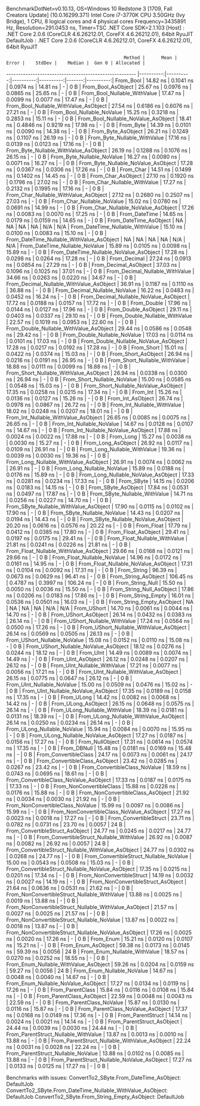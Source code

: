 
BenchmarkDotNet=v0.10.13, OS=Windows 10 Redstone 3 [1709, Fall Creators Update] (10.0.16299.371)
Intel Core i7-3770K CPU 3.50GHz (Ivy Bridge), 1 CPU, 8 logical cores and 4 physical cores
Frequency=3435891 Hz, Resolution=291.0453 ns, Timer=TSC
.NET Core SDK=2.1.103
  [Host]     : .NET Core 2.0.6 (CoreCLR 4.6.26212.01, CoreFX 4.6.26212.01), 64bit RyuJIT
  DefaultJob : .NET Core 2.0.6 (CoreCLR 4.6.26212.01, CoreFX 4.6.26212.01), 64bit RyuJIT


                                                Method |      Mean |     Error |    StdDev |    Median |  Gen 0 | Allocated |
------------------------------------------------------ |----------:|----------:|----------:|----------:|-------:|----------:|
                                             From_Bool |  14.82 ns | 0.1041 ns | 0.0974 ns |  14.81 ns |      - |       0 B |
                                    From_Bool_AsObject |  25.67 ns | 0.0976 ns | 0.0865 ns |  25.65 ns |      - |       0 B |
                          From_Bool_Nullable_WithValue |  17.47 ns | 0.0099 ns | 0.0077 ns |  17.47 ns |      - |       0 B |
                 From_Bool_Nullable_WithValue_AsObject |  27.54 ns | 0.6186 ns | 0.6076 ns |  27.21 ns |      - |       0 B |
                            From_Bool_Nullable_NoValue |  15.25 ns | 0.3218 ns | 0.2853 ns |  15.11 ns |      - |       0 B |
                   From_Bool_Nullable_NoValue_AsObject |  18.41 ns | 0.4846 ns | 0.9219 ns |  17.98 ns |      - |       0 B |
                                             From_Byte |  14.39 ns | 0.0101 ns | 0.0090 ns |  14.38 ns |      - |       0 B |
                                    From_Byte_AsObject |  26.21 ns | 0.1249 ns | 0.1107 ns |  26.19 ns |      - |       0 B |
                          From_Byte_Nullable_WithValue |  17.16 ns | 0.0139 ns | 0.0123 ns |  17.16 ns |      - |       0 B |
                 From_Byte_Nullable_WithValue_AsObject |  26.19 ns | 0.1288 ns | 0.1076 ns |  26.15 ns |      - |       0 B |
                            From_Byte_Nullable_NoValue |  16.27 ns | 0.0080 ns | 0.0071 ns |  16.27 ns |      - |       0 B |
                   From_Byte_Nullable_NoValue_AsObject |  17.28 ns | 0.0367 ns | 0.0306 ns |  17.26 ns |      - |       0 B |
                                             From_Char |  14.51 ns | 0.1499 ns | 0.1402 ns |  14.45 ns |      - |       0 B |
                                    From_Char_AsObject |  27.10 ns | 0.1920 ns | 0.1796 ns |  27.02 ns |      - |       0 B |
                          From_Char_Nullable_WithValue |  17.27 ns | 0.2132 ns | 0.1995 ns |  17.16 ns |      - |       0 B |
                 From_Char_Nullable_WithValue_AsObject |  27.12 ns | 0.2680 ns | 0.2507 ns |  27.03 ns |      - |       0 B |
                            From_Char_Nullable_NoValue |  15.02 ns | 0.0780 ns | 0.0691 ns |  14.99 ns |      - |       0 B |
                   From_Char_Nullable_NoValue_AsObject |  17.26 ns | 0.0083 ns | 0.0070 ns |  17.25 ns |      - |       0 B |
                                         From_DateTime |  14.65 ns | 0.0179 ns | 0.0159 ns |  14.65 ns |      - |       0 B |
                                From_DateTime_AsObject |        NA |        NA |        NA |        NA |    N/A |       N/A |
                      From_DateTime_Nullable_WithValue |  15.10 ns | 0.0100 ns | 0.0083 ns |  15.10 ns |      - |       0 B |
             From_DateTime_Nullable_WithValue_AsObject |        NA |        NA |        NA |        NA |    N/A |       N/A |
                        From_DateTime_Nullable_NoValue |  15.89 ns | 0.0105 ns | 0.0098 ns |  15.89 ns |      - |       0 B |
               From_DateTime_Nullable_NoValue_AsObject |  17.28 ns | 0.0298 ns | 0.0264 ns |  17.28 ns |      - |       0 B |
                                          From_Decimal |  27.24 ns | 0.0913 ns | 0.0854 ns |  27.29 ns |      - |       0 B |
                                 From_Decimal_AsObject |  37.03 ns | 0.1096 ns | 0.1025 ns |  37.01 ns |      - |       0 B |
                       From_Decimal_Nullable_WithValue |  34.66 ns | 0.0263 ns | 0.0220 ns |  34.67 ns |      - |       0 B |
              From_Decimal_Nullable_WithValue_AsObject |  36.91 ns | 0.1187 ns | 0.1110 ns |  36.88 ns |      - |       0 B |
                         From_Decimal_Nullable_NoValue |  16.22 ns | 0.0483 ns | 0.0452 ns |  16.24 ns |      - |       0 B |
                From_Decimal_Nullable_NoValue_AsObject |  17.72 ns | 0.0188 ns | 0.0157 ns |  17.72 ns |      - |       0 B |
                                           From_Double |  17.96 ns | 0.0144 ns | 0.0127 ns |  17.96 ns |      - |       0 B |
                                  From_Double_AsObject |  29.11 ns | 0.0403 ns | 0.0337 ns |  29.10 ns |      - |       0 B |
                        From_Double_Nullable_WithValue |  22.57 ns | 0.1019 ns | 0.0953 ns |  22.60 ns |      - |       0 B |
               From_Double_Nullable_WithValue_AsObject |  29.44 ns | 0.0586 ns | 0.0548 ns |  29.42 ns |      - |       0 B |
                          From_Double_Nullable_NoValue |  17.03 ns | 0.0114 ns | 0.0101 ns |  17.03 ns |      - |       0 B |
                 From_Double_Nullable_NoValue_AsObject |  17.28 ns | 0.0217 ns | 0.0192 ns |  17.28 ns |      - |       0 B |
                                            From_Short |  15.01 ns | 0.0422 ns | 0.0374 ns |  15.03 ns |      - |       0 B |
                                   From_Short_AsObject |  26.94 ns | 0.0216 ns | 0.0191 ns |  26.95 ns |      - |       0 B |
                         From_Short_Nullable_WithValue |  18.88 ns | 0.0111 ns | 0.0099 ns |  18.88 ns |      - |       0 B |
                From_Short_Nullable_WithValue_AsObject |  26.94 ns | 0.0338 ns | 0.0300 ns |  26.94 ns |      - |       0 B |
                           From_Short_Nullable_NoValue |  15.00 ns | 0.0585 ns | 0.0548 ns |  15.03 ns |      - |       0 B |
                  From_Short_Nullable_NoValue_AsObject |  17.35 ns | 0.0258 ns | 0.0215 ns |  17.34 ns |      - |       0 B |
                                              From_Int |  15.26 ns | 0.0136 ns | 0.0127 ns |  15.26 ns |      - |       0 B |
                                     From_Int_AsObject |  26.74 ns | 0.0978 ns | 0.0867 ns |  26.72 ns |      - |       0 B |
                           From_Int_Nullable_WithValue |  18.02 ns | 0.0248 ns | 0.0207 ns |  18.01 ns |      - |       0 B |
                  From_Int_Nullable_WithValue_AsObject |  26.65 ns | 0.0085 ns | 0.0075 ns |  26.65 ns |      - |       0 B |
                             From_Int_Nullable_NoValue |  14.67 ns | 0.0128 ns | 0.0107 ns |  14.67 ns |      - |       0 B |
                    From_Int_Nullable_NoValue_AsObject |  17.88 ns | 0.0024 ns | 0.0022 ns |  17.88 ns |      - |       0 B |
                                             From_Long |  15.27 ns | 0.0038 ns | 0.0030 ns |  15.27 ns |      - |       0 B |
                                    From_Long_AsObject |  26.92 ns | 0.0117 ns | 0.0109 ns |  26.91 ns |      - |       0 B |
                          From_Long_Nullable_WithValue |  19.36 ns | 0.0039 ns | 0.0030 ns |  19.36 ns |      - |       0 B |
                 From_Long_Nullable_WithValue_AsObject |  26.91 ns | 0.0074 ns | 0.0062 ns |  26.91 ns |      - |       0 B |
                            From_Long_Nullable_NoValue |  15.89 ns | 0.0188 ns | 0.0176 ns |  15.89 ns |      - |       0 B |
                   From_Long_Nullable_NoValue_AsObject |  17.33 ns | 0.0281 ns | 0.0234 ns |  17.33 ns |      - |       0 B |
                                            From_SByte |  14.15 ns | 0.0206 ns | 0.0183 ns |  14.15 ns |      - |       0 B |
                                   From_SByte_AsObject |  17.84 ns | 0.0531 ns | 0.0497 ns |  17.87 ns |      - |       0 B |
                         From_SByte_Nullable_WithValue |  14.71 ns | 0.0256 ns | 0.0227 ns |  14.70 ns |      - |       0 B |
                From_SByte_Nullable_WithValue_AsObject |  17.90 ns | 0.0115 ns | 0.0102 ns |  17.90 ns |      - |       0 B |
                           From_SByte_Nullable_NoValue |  14.43 ns | 0.0207 ns | 0.0194 ns |  14.43 ns |      - |       0 B |
                  From_SByte_Nullable_NoValue_AsObject |  20.20 ns | 0.0616 ns | 0.0576 ns |  20.22 ns |      - |       0 B |
                                            From_Float |  17.79 ns | 0.0412 ns | 0.0385 ns |  17.80 ns |      - |       0 B |
                                   From_Float_AsObject |  29.41 ns | 0.0197 ns | 0.0175 ns |  29.41 ns |      - |       0 B |
                         From_Float_Nullable_WithValue |  21.81 ns | 0.0241 ns | 0.0226 ns |  21.81 ns |      - |       0 B |
                From_Float_Nullable_WithValue_AsObject |  29.66 ns | 0.0168 ns | 0.0121 ns |  29.66 ns |      - |       0 B |
                           From_Float_Nullable_NoValue |  14.96 ns | 0.0172 ns | 0.0161 ns |  14.95 ns |      - |       0 B |
                  From_Float_Nullable_NoValue_AsObject |  17.31 ns | 0.0104 ns | 0.0092 ns |  17.31 ns |      - |       0 B |
                                           From_String |  96.39 ns | 0.0673 ns | 0.0629 ns |  96.41 ns |      - |       0 B |
                                  From_String_AsObject | 106.45 ns | 0.4787 ns | 0.3997 ns | 106.24 ns |      - |       0 B |
                                      From_String_Null |  15.50 ns | 0.0050 ns | 0.0036 ns |  15.50 ns |      - |       0 B |
                             From_String_Null_AsObject |  17.86 ns | 0.0206 ns | 0.0183 ns |  17.86 ns |      - |       0 B |
                                     From_String_Empty |  16.01 ns | 0.0536 ns | 0.0501 ns |  16.03 ns |      - |       0 B |
                            From_String_Empty_AsObject |        NA |        NA |        NA |        NA |    N/A |       N/A |
                                           From_UShort |  14.70 ns | 0.0061 ns | 0.0044 ns |  14.70 ns |      - |       0 B |
                                  From_UShort_AsObject |  26.14 ns | 0.0432 ns | 0.0383 ns |  26.14 ns |      - |       0 B |
                        From_UShort_Nullable_WithValue |  17.24 ns | 0.0564 ns | 0.0500 ns |  17.26 ns |      - |       0 B |
               From_UShort_Nullable_WithValue_AsObject |  26.14 ns | 0.0569 ns | 0.0505 ns |  26.13 ns |      - |       0 B |
                          From_UShort_Nullable_NoValue |  15.08 ns | 0.0152 ns | 0.0110 ns |  15.08 ns |      - |       0 B |
                 From_UShort_Nullable_NoValue_AsObject |  18.12 ns | 0.0276 ns | 0.0244 ns |  18.12 ns |      - |       0 B |
                                             From_UInt |  14.49 ns | 0.0089 ns | 0.0074 ns |  14.49 ns |      - |       0 B |
                                    From_UInt_AsObject |  26.12 ns | 0.0248 ns | 0.0207 ns |  26.12 ns |      - |       0 B |
                          From_UInt_Nullable_WithValue |  17.21 ns | 0.0077 ns | 0.0056 ns |  17.21 ns |      - |       0 B |
                 From_UInt_Nullable_WithValue_AsObject |  26.15 ns | 0.0775 ns | 0.0647 ns |  26.12 ns |      - |       0 B |
                            From_UInt_Nullable_NoValue |  15.00 ns | 0.0509 ns | 0.0476 ns |  15.02 ns |      - |       0 B |
                   From_UInt_Nullable_NoValue_AsObject |  17.35 ns | 0.0189 ns | 0.0158 ns |  17.35 ns |      - |       0 B |
                                            From_ULong |  14.42 ns | 0.0082 ns | 0.0068 ns |  14.42 ns |      - |       0 B |
                                   From_ULong_AsObject |  26.15 ns | 0.0648 ns | 0.0575 ns |  26.14 ns |      - |       0 B |
                         From_ULong_Nullable_WithValue |  18.39 ns | 0.0181 ns | 0.0131 ns |  18.39 ns |      - |       0 B |
                From_ULong_Nullable_WithValue_AsObject |  26.14 ns | 0.0250 ns | 0.0234 ns |  26.14 ns |      - |       0 B |
                           From_ULong_Nullable_NoValue |  15.94 ns | 0.0084 ns | 0.0070 ns |  15.95 ns |      - |       0 B |
                  From_ULong_Nullable_NoValue_AsObject |  17.27 ns | 0.0187 ns | 0.0156 ns |  17.27 ns |      - |       0 B |
                                       From_NullObject |  17.31 ns | 0.0614 ns | 0.0574 ns |  17.35 ns |      - |       0 B |
                                           From_DBNull |  15.48 ns | 0.0181 ns | 0.0169 ns |  15.48 ns |      - |       0 B |
                                 From_ConvertibleClass |  24.17 ns | 0.0073 ns | 0.0061 ns |  24.17 ns |      - |       0 B |
                        From_ConvertibleClass_AsObject |  23.42 ns | 0.0285 ns | 0.0267 ns |  23.42 ns |      - |       0 B |
                         From_ConvertibleClass_NoValue |  18.59 ns | 0.0743 ns | 0.0695 ns |  18.61 ns |      - |       0 B |
                From_ConvertibleClass_NoValue_AsObject |  17.33 ns | 0.0187 ns | 0.0175 ns |  17.33 ns |      - |       0 B |
                              From_NonConvertibleClass |  15.88 ns | 0.0226 ns | 0.0176 ns |  15.88 ns |      - |       0 B |
                     From_NonConvertibleClass_AsObject |  21.92 ns | 0.0034 ns | 0.0030 ns |  21.92 ns |      - |       0 B |
                      From_NonConvertibleClass_NoValue |  15.99 ns | 0.0097 ns | 0.0086 ns |  15.99 ns |      - |       0 B |
             From_NonConvertibleClass_NoValue_AsObject |  17.27 ns | 0.0023 ns | 0.0018 ns |  17.27 ns |      - |       0 B |
                                From_ConvertibleStruct |  23.71 ns | 0.0782 ns | 0.0731 ns |  23.70 ns | 0.0057 |      24 B |
                       From_ConvertibleStruct_AsObject |  24.77 ns | 0.0245 ns | 0.0217 ns |  24.77 ns |      - |       0 B |
             From_ConvertibleStruct_Nullable_WithValue |  26.92 ns | 0.0087 ns | 0.0082 ns |  26.92 ns | 0.0057 |      24 B |
    From_ConvertibleStruct_Nullable_WithValue_AsObject |  24.77 ns | 0.0302 ns | 0.0268 ns |  24.77 ns |      - |       0 B |
               From_ConvertibleStruct_Nullable_NoValue |  15.00 ns | 0.0543 ns | 0.0508 ns |  15.03 ns |      - |       0 B |
      From_ConvertibleStruct_Nullable_NoValue_AsObject |  17.35 ns | 0.0215 ns | 0.0201 ns |  17.34 ns |      - |       0 B |
                             From_NonConvertibleStruct |  14.19 ns | 0.0032 ns | 0.0027 ns |  14.19 ns |      - |       0 B |
                    From_NonConvertibleStruct_AsObject |  21.64 ns | 0.0636 ns | 0.0531 ns |  21.62 ns |      - |       0 B |
          From_NonConvertibleStruct_Nullable_WithValue |  13.88 ns | 0.0025 ns | 0.0019 ns |  13.88 ns |      - |       0 B |
 From_NonConvertibleStruct_Nullable_WithValue_AsObject |  21.57 ns | 0.0027 ns | 0.0025 ns |  21.57 ns |      - |       0 B |
            From_NonConvertibleStruct_Nullable_NoValue |  13.87 ns | 0.0022 ns | 0.0018 ns |  13.87 ns |      - |       0 B |
   From_NonConvertibleStruct_Nullable_NoValue_AsObject |  17.26 ns | 0.0025 ns | 0.0020 ns |  17.26 ns |      - |       0 B |
                                             From_Enum |  15.21 ns | 0.0120 ns | 0.0107 ns |  15.21 ns |      - |       0 B |
                                    From_Enum_AsObject |  59.38 ns | 0.0173 ns | 0.0145 ns |  59.39 ns | 0.0056 |      24 B |
                          From_Enum_Nullable_WithValue |  18.57 ns | 0.0270 ns | 0.0252 ns |  18.55 ns |      - |       0 B |
                 From_Enum_Nullable_WithValue_AsObject |  59.26 ns | 0.0204 ns | 0.0159 ns |  59.27 ns | 0.0056 |      24 B |
                            From_Enum_Nullable_NoValue |  14.67 ns | 0.0048 ns | 0.0040 ns |  14.67 ns |      - |       0 B |
                   From_Enum_Nullable_NoValue_AsObject |  17.27 ns | 0.0134 ns | 0.0119 ns |  17.26 ns |      - |       0 B |
                                      From_ParentClass |  15.84 ns | 0.0116 ns | 0.0108 ns |  15.84 ns |      - |       0 B |
                             From_ParentClass_AsObject |  22.59 ns | 0.0048 ns | 0.0043 ns |  22.59 ns |      - |       0 B |
                              From_ParentClass_NoValue |  15.87 ns | 0.0130 ns | 0.0116 ns |  15.87 ns |      - |       0 B |
                     From_ParentClass_NoValue_AsObject |  17.37 ns | 0.0168 ns | 0.0149 ns |  17.36 ns |      - |       0 B |
                                     From_ParentStruct |  14.14 ns | 0.0024 ns | 0.0021 ns |  14.14 ns |      - |       0 B |
                            From_ParentStruct_AsObject |  24.44 ns | 0.0039 ns | 0.0030 ns |  24.44 ns |      - |       0 B |
                  From_ParentStruct_Nullable_WithValue |  13.87 ns | 0.0013 ns | 0.0010 ns |  13.88 ns |      - |       0 B |
         From_ParentStruct_Nullable_WithValue_AsObject |  22.24 ns | 0.0031 ns | 0.0028 ns |  22.24 ns |      - |       0 B |
                    From_ParentStruct_Nullable_NoValue |  13.88 ns | 0.0102 ns | 0.0085 ns |  13.88 ns |      - |       0 B |
           From_ParentStruct_Nullable_NoValue_AsObject |  17.27 ns | 0.0133 ns | 0.0125 ns |  17.27 ns |      - |       0 B |

Benchmarks with issues:
  ConvertTo2_SByte.From_DateTime_AsObject: DefaultJob
  ConvertTo2_SByte.From_DateTime_Nullable_WithValue_AsObject: DefaultJob
  ConvertTo2_SByte.From_String_Empty_AsObject: DefaultJob

